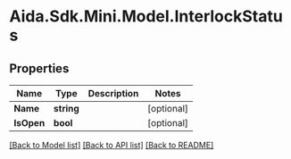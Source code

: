 # Aida.Sdk.Mini.Model.InterlockStatus

## Properties

Name | Type | Description | Notes
------------ | ------------- | ------------- | -------------
**Name** | **string** |  | [optional] 
**IsOpen** | **bool** |  | [optional] 

[[Back to Model list]](../README.md#documentation-for-models) [[Back to API list]](../README.md#documentation-for-api-endpoints) [[Back to README]](../README.md)

